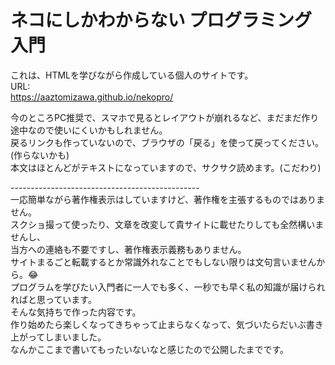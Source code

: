 # ネコにしかわからない プログラミング入門

これは、HTMLを学びながら作成している個人のサイトです。<br>
URL:<br>
https://aaztomizawa.github.io/nekopro/

今のところPC推奨で、スマホで見るとレイアウトが崩れるなど、まだまだ作り途中なので使いにくいかもしれません。<br>
戻るリンクも作っていないので、ブラウザの「戻る」を使って戻ってください。(作らないかも)<br>
本文はほとんどがテキストになっていますので、サクサク読めます。(こだわり)

-----------------------------------------------<br>
一応簡単ながら著作権表示はしていますけど、著作権を主張するものではありません。<br>
スクショ撮って使ったり、文章を改変して貴サイトに載せたりしても全然構いませんし、<br>
当方への連絡も不要ですし、著作権表示義務もありません。<br>
サイトまるごと転載するとか常識外れなことでもしない限りは文句言いませんから。😂<br>
プログラムを学びたい入門者に一人でも多く、一秒でも早く私の知識が届けられればと思っています。<br>
そんな気持ちで作った内容です。<br>
作り始めたら楽しくなってきちゃって止まらなくなって、気づいたらだいぶ書き上がってしまいました。<br>
なんかここまで書いてもったいないなと感じたので公開したまでです。
